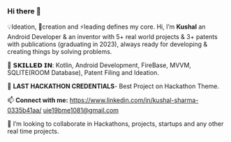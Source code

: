 ### Hi there 👋


💡Ideation, 🌙creation and ⚡leading defines my core. Hi, I’m **Kushal** an Android Developer
& an inventor with 5+ real world projects & 3+ patents with publications (graduating in 2023),
always ready for developing & creating things by solving problems.

                        
💪 𝗦𝗞𝗜𝗟𝗟𝗘𝗗 𝗜𝗡: Kotlin, Android Development, FireBase, MVVM, SQLITE(ROOM Database),
               Patent Filing and Ideation.
               
🍕 **LAST HACKATHON CREDENTIALS**- Best Project on Hackathon Theme.
                      
📫 **Connect with me:**
    https://www.linkedin.com/in/kushal-sharma-0335b41aa/ uie19bme1081@gmail.com

👯 I’m looking to collaborate in Hackathons, projects, startups and any other
real time projects.
